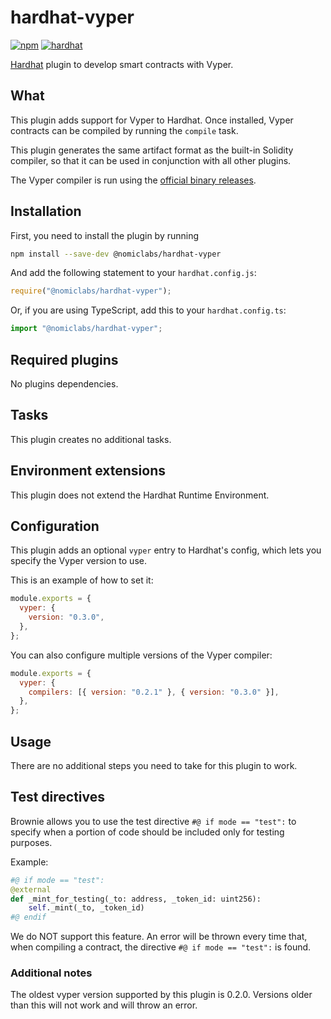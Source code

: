 # hardhat-vyper

[![npm](https://img.shields.io/npm/v/@nomiclabs/hardhat-vyper.svg)](https://www.npmjs.com/package/@nomiclabs/hardhat-vyper) [![hardhat](https://hardhat.org/buidler-plugin-badge.svg?1)](https://hardhat.org)

[Hardhat](https://hardhat.org) plugin to develop smart contracts with Vyper.

## What

This plugin adds support for Vyper to Hardhat. Once installed, Vyper contracts can be compiled by running the `compile` task.

This plugin generates the same artifact format as the built-in Solidity compiler, so that it can be used in conjunction with all other plugins.

The Vyper compiler is run using the [official binary releases](https://github.com/vyperlang/vyper/releases).

## Installation

First, you need to install the plugin by running

```bash
npm install --save-dev @nomiclabs/hardhat-vyper
```

And add the following statement to your `hardhat.config.js`:

```js
require("@nomiclabs/hardhat-vyper");
```

Or, if you are using TypeScript, add this to your `hardhat.config.ts`:

```js
import "@nomiclabs/hardhat-vyper";
```

## Required plugins

No plugins dependencies.

## Tasks

This plugin creates no additional tasks.

## Environment extensions

This plugin does not extend the Hardhat Runtime Environment.

## Configuration

This plugin adds an optional `vyper` entry to Hardhat's config, which lets you specify the Vyper version to use.

This is an example of how to set it:

```js
module.exports = {
  vyper: {
    version: "0.3.0",
  },
};
```

You can also configure multiple versions of the Vyper compiler:

```js
module.exports = {
  vyper: {
    compilers: [{ version: "0.2.1" }, { version: "0.3.0" }],
  },
};
```

## Usage

There are no additional steps you need to take for this plugin to work.

## Test directives

Brownie allows you to use the test directive `#@ if mode == "test":` to specify when a portion of code should be included only for testing purposes.

Example:

```py
#@ if mode == "test":
@external
def _mint_for_testing(_to: address, _token_id: uint256):
    self._mint(_to, _token_id)
#@ endif
```

We do NOT support this feature. An error will be thrown every time that, when compiling a contract, the directive `#@ if mode == "test":` is found.

### Additional notes

The oldest vyper version supported by this plugin is 0.2.0. Versions older than this will not work and will throw an error.
